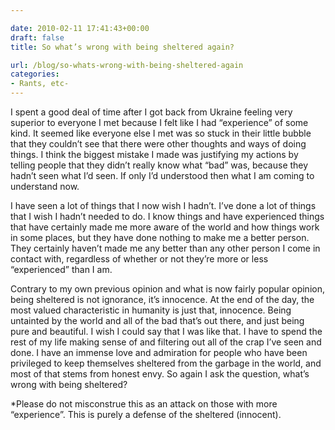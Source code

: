 ```yaml
---

date: 2010-02-11 17:41:43+00:00
draft: false
title: So what’s wrong with being sheltered again?

url: /blog/so-whats-wrong-with-being-sheltered-again
categories:
- Rants, etc-
---
```


I spent a good deal of time after I got back from Ukraine feeling very superior to everyone I met because I felt like I had “experience” of some kind. It seemed like everyone else I met was so stuck in their little bubble that they couldn’t see that there were other thoughts and ways of doing things. I think the biggest mistake I made was justifying my actions by telling people that they didn’t really know what “bad” was, because they hadn’t seen what I’d seen. If only I’d understood then what I am coming to understand now. 




I have seen a lot of things that I now wish I hadn’t. I’ve done a lot of things that I wish I hadn’t needed to do. I know things and have experienced things that have certainly made me more aware of the world and how things work in some places, but they have done nothing to make me a better person. They certainly haven’t made me any better than any other person I come in contact with, regardless of whether or not they’re more or less “experienced” than I am. 




Contrary to my own previous opinion and what is now fairly popular opinion, being sheltered is not ignorance, it’s innocence. At the end of the day, the most valued characteristic in humanity is just that, innocence. Being untainted by the world and all of the bad that’s out there, and just being pure and beautiful. I wish I could say that I was like that. I have to spend the rest of my life making sense of and filtering out all of the crap I’ve seen and done. I have an immense love and admiration for people who have been privileged to keep themselves sheltered from the garbage in the world, and most of that stems from honest envy. So again I ask the question, what’s wrong with being sheltered? 




*Please do not misconstrue this as an attack on those with more “experience”. This is purely a defense of the sheltered (innocent). 
